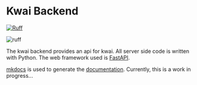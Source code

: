 # Kwai Backend

[![Ruff](https://img.shields.io/endpoint?url=https://raw.githubusercontent.com/astral-sh/ruff/main/assets/badge/v2.json)](https://github.com/astral-sh/ruff)

![ruff](https://github.com/fbraem/kwai/actions/workflows/ruff.yml/badge.svg)

The kwai backend provides an api for kwai. All server side code is written
with Python. The web framework used is [FastAPI](https://fastapi.tiangolo.com/).

[mkdocs](https://www.mkdocs.org/) is used to generate the [documentation](https://fbraem.github.io/kwai/). 
Currently, this is a work in progress...  
